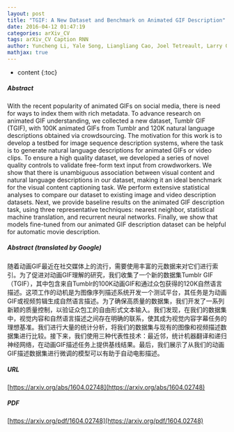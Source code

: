 ```yaml
---
layout: post
title: "TGIF: A New Dataset and Benchmark on Animated GIF Description"
date: 2016-04-12 01:47:19
categories: arXiv_CV
tags: arXiv_CV Caption RNN
author: Yuncheng Li, Yale Song, Liangliang Cao, Joel Tetreault, Larry Goldberg, Alejandro Jaimes, Jiebo Luo
mathjax: true
---
```


* content
{:toc}

##### Abstract
With the recent popularity of animated GIFs on social media, there is need for ways to index them with rich metadata. To advance research on animated GIF understanding, we collected a new dataset, Tumblr GIF (TGIF), with 100K animated GIFs from Tumblr and 120K natural language descriptions obtained via crowdsourcing. The motivation for this work is to develop a testbed for image sequence description systems, where the task is to generate natural language descriptions for animated GIFs or video clips. To ensure a high quality dataset, we developed a series of novel quality controls to validate free-form text input from crowdworkers. We show that there is unambiguous association between visual content and natural language descriptions in our dataset, making it an ideal benchmark for the visual content captioning task. We perform extensive statistical analyses to compare our dataset to existing image and video description datasets. Next, we provide baseline results on the animated GIF description task, using three representative techniques: nearest neighbor, statistical machine translation, and recurrent neural networks. Finally, we show that models fine-tuned from our animated GIF description dataset can be helpful for automatic movie description.

##### Abstract (translated by Google)
随着动画GIF最近在社交媒体上的流行，需要使用丰富的元数据来对它们进行索引。为了促进对动画GIF理解的研究，我们收集了一个新的数据集Tumblr GIF（TGIF），其中包含来自Tumblr的100K动画GIF和通过众包获得的120K自然语言描述。这项工作的动机是为图像序列描述系统开发一个测试平台，其任务是为动画GIF或视频剪辑生成自然语言描述。为了确保高质量的数据集，我们开发了一系列新颖的质量控制，以验证众包工的自由形式文本输入。我们发现，在我们的数据集中，视觉内容和自然语言描述之间存在明确的联系，使其成为视觉内容字幕任务的理想基准。我们进行大量的统计分析，将我们的数据集与现有的图像和视频描述数据集进行比较。接下来，我们使用三种代表性技术：最近邻，统计机器翻译和递归神经网络，在动画GIF描述任务上提供基线结果。最后，我们展示了从我们的动画GIF描述数据集进行微调的模型可以有助于自动电影描述。

##### URL
[https://arxiv.org/abs/1604.02748](https://arxiv.org/abs/1604.02748)

##### PDF
[https://arxiv.org/pdf/1604.02748](https://arxiv.org/pdf/1604.02748)

